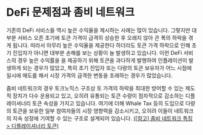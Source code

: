 # DeFi 문제점과 좀비 네트워크

기존의 DeFi 서비스들 역시 높은 수익율을 제시하는 사례는 많이 있습니다. 그렇지만 대부분 서비스 오픈 초기에 토큰 가격이 급격히 상승한 후 오래지 않아 큰 폭의 하락을 겪게 됩니다. 따라서 아무리 높은 수익율을 제공한다 하더라도 토큰 가격 하락으로 인해 초기 진입자가 아니면 대부분 손해를 보는 상황이 늘 발생하고 있습니다. 이런 DeFi 서비스의 경우 높은 수익률을 을 제공하기 위해 토큰을 과다하게 발행하여 인플레이션이 발생하게 되는 경우가 많았고, 특히 초기 진입자 또는 다량의 토큰 보유자가 어느 시점에 일시에 매도를 해서 시장 가격의 급격한 변동을 초래하는 경우가 많았습니다.

좀비 네트워크의 경우 토크노믹스 구조상 토 가격의 하락을 최대한 방어할 수 있는 제도적 장치가 다수 운용되고 있고, 오히려 유통되는 토큰 수량이 점차적으로 감소하는 디플레이셔너리 토큰 속성을 가지고 있습니다. 여기에 더해 Whale Tax 등의 도입으로 다량의 토큰을 보유한 일부 참여자들의 시장 영향력을 감소시키고, 오히려 이들이 네트워크의 지속 성장에 기여할 수 있는 구조로 설계되어 있습니다. [(\[참고\] 좀비 네트워크 특징 > 디플레이셔너리 토큰)](../undefined-1/undefined.md)
